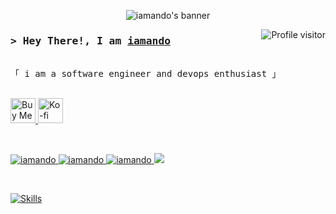 <p align="center">
  <img src="https://res.cloudinary.com/iamando/image/upload/v1680179964/banner_pyhwcm.png" alt="iamando's banner" />
</p>

<a href="https://komarev.com/ghpvc/?username=iamando">
  <img align="right" 
    src="https://komarev.com/ghpvc/?username=iamando&label=Visitors&color=0e75b6&style=for-the-badge" 
    alt="Profile visitor" 
  />
</a>

<h3>
  <samp>&gt; Hey There!, I am
    <b><a target="_blank" href="#">iamando</a></b>
  </samp>
</h3>

<p> 
  <samp>
    <br>
    「 i am a software engineer and devops enthusiast 」
    <br>
    <br>
  </samp>
</p>

<p>
  <a href="https://www.buymeacoffee.com/iamando">
    <img src="https://cdn.buymeacoffee.com/buttons/v2/default-blue.png" alt="Buy Me A Coffee" height="40" />
  </a>

   <a href="https://www.ko-fi.com/iamando">
    <img src="https://img.shields.io/badge/Ko--fi-F16061?style=for-the-badge&logo=ko-fi&logoColor=white" alt="Ko-fi" height="40" />
  </a>
</p>

<br>

<p>
 <a href="https://iamando.medium.com" target="blank">
  <img src="https://img.shields.io/badge/Medium-12100E?style=for-the-badge&logo=medium&logoColor=white" alt="iamando" />
 </a>
 <a href="https://linkedin.com/in/iamando" target="_blank">
  <img src="https://img.shields.io/badge/LinkedIn-0077B5?style=for-the-badge&logo=linkedin&logoColor=white" alt="iamando"/>
 </a>
 <a href="https://dev.to/iamando" target="_blank">
  <img src="https://img.shields.io/badge/dev.to-0A0A0A?style=for-the-badge&logo=dev.to&logoColor=white" alt="iamando" />
 </a>
 <a href="https://twitter.com/_iamando_" target="_blank">
  <img src="https://img.shields.io/badge/Twitter-1DA1F2?style=for-the-badge&logo=twitter&logoColor=white" />
 </a>
</p>

<br>

[![Skills](https://skillicons.dev/icons?i=js,ts,go,nodejs,vue,react,linux,express,graphql,nestjs,docker,bash,kubernetes,adonis,angular,apollo,gcp,aws,firebase,git,githubactions,gitlab,nginx,netlify,heroku,prisma,pug,py,reactivex,redux,rollupjs,postgres,sequelize,solidity,solidjs,vercel,vite,webpack&perline=13)](https://skillicons.dev)

<br>

<!-- [![GitHub stats](https://github-readme-stats.vercel.app/api/?username=iamando&layout=compact&show_icons=true&count_private=true&theme=react&border_color=7F3FBF&bg_color=0D1117&title_color=FFF&icon_color=F8D866)](https://github.com/iamando) [![Top Langs](https://github-readme-stats.vercel.app/api/top-langs/?username=iamando&layout=compact&show_icons=true&count_private=true&theme=react&border_color=7F3FBF&bg_color=0D1117&title_color=FFF&icon_color=F8D866)](https://github.com/iamando) -->
